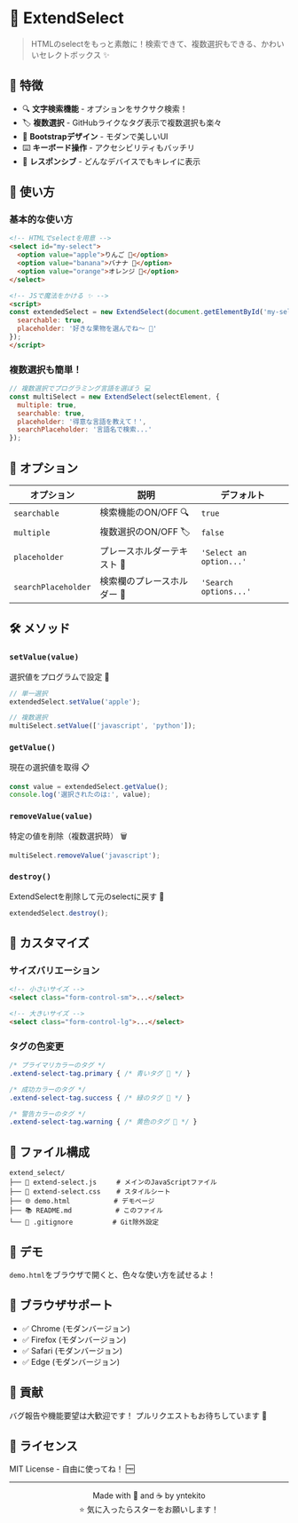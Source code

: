# 🌟 ExtendSelect

> HTMLのselectをもっと素敵に！検索できて、複数選択もできる、かわいいセレクトボックス ✨

## 🎯 特徴

- 🔍 **文字検索機能** - オプションをサクサク検索！
- 🏷️ **複数選択** - GitHubライクなタグ表示で複数選択も楽々
- 🎨 **Bootstrapデザイン** - モダンで美しいUI
- ⌨️ **キーボード操作** - アクセシビリティもバッチリ
- 📱 **レスポンシブ** - どんなデバイスでもキレイに表示

## 🚀 使い方

### 基本的な使い方

```html
<!-- HTMLでselectを用意 -->
<select id="my-select">
  <option value="apple">りんご 🍎</option>
  <option value="banana">バナナ 🍌</option>
  <option value="orange">オレンジ 🍊</option>
</select>

<!-- JSで魔法をかける ✨ -->
<script>
const extendedSelect = new ExtendSelect(document.getElementById('my-select'), {
  searchable: true,
  placeholder: '好きな果物を選んでね〜 🥰'
});
</script>
```

### 複数選択も簡単！

```javascript
// 複数選択でプログラミング言語を選ぼう 💻
const multiSelect = new ExtendSelect(selectElement, {
  multiple: true,
  searchable: true,
  placeholder: '得意な言語を教えて！',
  searchPlaceholder: '言語名で検索...'
});
```

## 🎪 オプション

| オプション | 説明 | デフォルト |
|-----------|------|----------|
| `searchable` | 検索機能のON/OFF 🔍 | `true` |
| `multiple` | 複数選択のON/OFF 🏷️ | `false` |
| `placeholder` | プレースホルダーテキスト 💭 | `'Select an option...'` |
| `searchPlaceholder` | 検索欄のプレースホルダー 🔎 | `'Search options...'` |

## 🛠️ メソッド

### `setValue(value)`
選択値をプログラムで設定 📝
```javascript
// 単一選択
extendedSelect.setValue('apple');

// 複数選択
multiSelect.setValue(['javascript', 'python']);
```

### `getValue()`
現在の選択値を取得 📋
```javascript
const value = extendedSelect.getValue();
console.log('選択されたのは:', value);
```

### `removeValue(value)`
特定の値を削除（複数選択時） 🗑️
```javascript
multiSelect.removeValue('javascript');
```

### `destroy()`
ExtendSelectを削除して元のselectに戻す 🔄
```javascript
extendedSelect.destroy();
```

## 🎨 カスタマイズ

### サイズバリエーション
```html
<!-- 小さいサイズ -->
<select class="form-control-sm">...</select>

<!-- 大きいサイズ -->
<select class="form-control-lg">...</select>
```

### タグの色変更
```css
/* プライマリカラーのタグ */
.extend-select-tag.primary { /* 青いタグ 💙 */ }

/* 成功カラーのタグ */
.extend-select-tag.success { /* 緑のタグ 💚 */ }

/* 警告カラーのタグ */
.extend-select-tag.warning { /* 黄色のタグ 💛 */ }
```

## 📁 ファイル構成

```
extend_select/
├── 📄 extend-select.js     # メインのJavaScriptファイル
├── 🎨 extend-select.css    # スタイルシート
├── 🌐 demo.html           # デモページ
├── 📚 README.md           # このファイル
└── 🙈 .gitignore          # Git除外設定
```

## 🔗 デモ

`demo.html`をブラウザで開くと、色々な使い方を試せるよ！

## 🌈 ブラウザサポート

- ✅ Chrome (モダンバージョン)
- ✅ Firefox (モダンバージョン)  
- ✅ Safari (モダンバージョン)
- ✅ Edge (モダンバージョン)

## 💝 貢献

バグ報告や機能要望は大歓迎です！
プルリクエストもお待ちしています 🎉

## 📄 ライセンス

MIT License - 自由に使ってね！ 🆓

---

<div align="center">
  Made with 💖 and ☕ by yntekito
  <br>
  ⭐ 気に入ったらスターをお願いします！
</div>